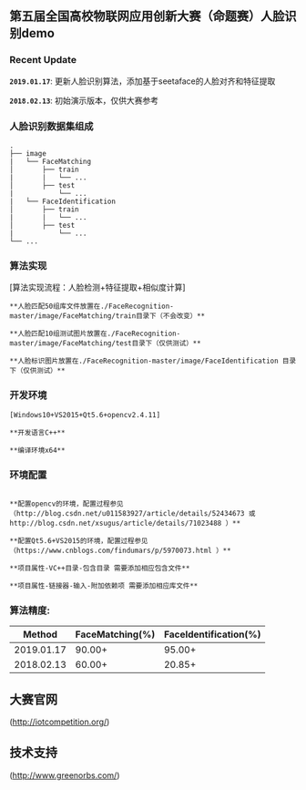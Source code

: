 ## 第五届全国高校物联网应用创新大赛（命题赛）人脸识别demo


### Recent Update

**`2019.01.17`**: 更新人脸识别算法，添加基于seetaface的人脸对齐和特征提取

**`2018.02.13`**: 初始演示版本，仅供大赛参考

### 人脸识别数据集组成
    .
    ├── image
    |   └── FaceMatching
    │       ├── train
    |       |   └── ... 
    │       ├── test
    |           └── ... 
    |   └── FaceIdentification
    │       ├── train
    |       |   └── ... 
    │       ├── test
    |           └── ...       
    └── ...
### 算法实现

[算法实现流程：人脸检测+特征提取+相似度计算]

```
**人脸匹配50组库文件放置在./FaceRecognition-master/image/FaceMatching/train目录下（不会改变）**

**人脸匹配10组测试图片放置在./FaceRecognition-master/image/FaceMatching/test目录下（仅供测试）**

**人脸标识图片放置在./FaceRecognition-master/image/FaceIdentification 目录下（仅供测试）**
```

### 开发环境

```
[Windows10+VS2015+Qt5.6+opencv2.4.11]

**开发语言C++**

**编译环境x64**
```

### 环境配置

```

**配置opencv的环境，配置过程参见
（http://blog.csdn.net/u011583927/article/details/52434673 或 http://blog.csdn.net/xsugus/article/details/71023488 ）**

**配置Qt5.6+VS2015的环境，配置过程参见（https://www.cnblogs.com/findumars/p/5970073.html ）**

**项目属性-VC++目录-包含目录 需要添加相应包含文件**

**项目属性-链接器-输入-附加依赖项 需要添加相应库文件**

```

### 算法精度:

|     Method    | FaceMatching(%) | FaceIdentification(%) |
| ------------- | --------------- | --------------------- |
|  2019.01.17   |      90.00+     |       95.00+          | 
|  2018.02.13   |      60.00+     |       20.85+          |

## 大赛官网

(http://iotcompetition.org/)

## 技术支持

(http://www.greenorbs.com/)
